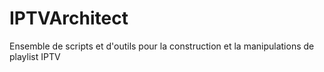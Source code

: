 # IPTVArchitect
Ensemble de scripts et d'outils pour la construction et la manipulations de playlist IPTV
